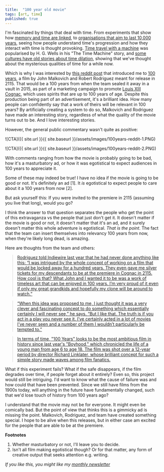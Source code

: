 ```yaml
---
title:  "100 year old movie"  
tags: [art, time]
published: true
---
```


I'm fascinated by things that deal with time. From experiments that show how [memory and time are linked](https://www.leonlinsx.com/temporal-illusions/ "time illusions"), to [organisations that aim to last 10,000 years](http://longnow.org/ "long now"), seeing how people understand time's progression and how they interact with time is thought provoking. [Time travel with a machine](https://en.wikipedia.org/wiki/Time_travel_in_fiction "wiki") was popularised by H. G. Wells in his "The Time Machine" story, and [some cultures have old stories about time dilation](http://www.openculture.com/2018/02/whats-the-origin-of-time-travel-fiction.html "origin?"), showing that we've thought about the mysterious qualities of time for a while now.

Which is why I was interested by [this reddit post](https://www.reddit.com/r/movies/comments/4ke64j/100_years_is_a_movie_that_wont_be_released_until/ "reddit") that introduced me to [100 years](https://en.wikipedia.org/wiki/100_Years_(film) "wiki"), a film by John Malkovich and Robert Rodriguez meant for release in 2115. That would be a 100 years from when the team sealed it away in a vault in 2015, as part of a marketing campaign to promote [Louis XIII Cognac](https://en.wikipedia.org/wiki/Louis_XIII_(cognac) "wiki"), which uses spirits that are up to 100 years of age. Despite this production being part of an advertisement, it's a brilliant idea. How many people can confidently say that a work of theirs will be relevant in 100 years? By artificially creating a system to do so, Malkovich and Rodriguez have made an interesting story, regardless of what the quality of the movie turns out to be. And I love interesting stories.

However, the general public commentary wasn't quite as positive: 

![CTA]({{ site.url }}{{ site.baseurl }}/assets/images/100years-reddit-1.PNG)

![CTA]({{ site.url }}{{ site.baseurl }}/assets/images/100years-reddit-2.PNG)

With comments ranging from how the movie is probably going to be bad, how it's a masturbatory ad, or how it was egotistical to expect audiences in 100 years to appreciate it. 

Some of these may indeed be true! I have no idea if the movie is going to be good or not. It's definitely an ad \[1\]. It *is* egotistical to expect people to care about it a 100 years from now \[2\]. 

But ask yourself this: If you were invited to the premiere in 2115 (assuming you live that long), would you go? 

I think the answer to that question separates the people who get the point of this extravaganza vs the people that just don't get it. It doesn't matter if the movie is good or not, it doesn't matter that it's an ad, and it surely doesn't matter this whole adventure is egotistical. *That is the point*. The fact that the team can insert themselves into relevancy 100 years from now, when they're likely long dead, is amazing.

Here are thoughts from the team and others:

> [Rodriguez told Indiewire last year that he had never done anything like this: “I was intrigued by the whole concept of working on a film that would be locked away for a hundred years. They even gave me silver tickets for my descendants to be at the premiere in Cognac in 2115. How cool is that? What John and I wanted it to be was a work of timeless art that can be enjoyed in 100 years. I’m very proud of it even if only my great grandkids and hopefully my clone will be around to watch.”](https://www.indiewire.com/2016/05/john-malkovich-robert-rodriguezs-film-100-years-will-be-displayed-at-cannes-before-2115-release-291273/ "indiewire")

> [“When this idea was proposed to me, I just thought it was a very clever and fascinating concept to do something which essentially certainly I will never see,” he says. “But I like that. The truth is if you act in a play you never see it. I’ve certainly acted in a lot of movies I’ve never seen and a number of them I wouldn’t particularly be tempted to.”](https://people.com/celebrity/john-malkovich-explains-why-he-made-a-movie-no-one-will-see/ "people.com")

> [In terms of time, "100 Years" looks to be the most ambitious film in history since last year's "Boyhood," which chronicled the life of a young man from age 6 to age 18. The film was shot over a 12-year period by director Richard Linklater, whose brilliant concept for such a simple story made waves among film fanatics.](https://www.theodysseyonline.com/100-years-the-movie-you-will-never-see "theodyssey")

What if this experiment fails? What if the safe disappears, if the film degrades over time, if people forget about it entirely? Even so, this project would still be intriguing. I'd want to know what the cause of failure was and how could that have been prevented. Since we still have films from the 1900s today, will anything in the future have fundamentally changed, such that we'd lose touch of history from 100 years ago? 

I understand that the movie may not be for everyone. It might even be comically bad. But the point of view that thinks this is a gimmicky ad is missing the point. Malkovich, Rodriguez, and team have created something special. I hope to be alive when this releases, but in either case am excited for the people that are able to be at the premiere.

**Footnotes**
1. Whether masturbatory or not, I'll leave you to decide.
2. Isn't all film making egotistical though? Or for that matter, any form of creative output that seeks attention e.g. writing.

*If you like this, you might like my [monthly newsletter](https://avoidboringpeople.substack.com/ "ABP")*
